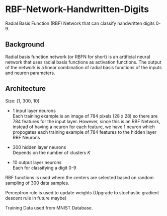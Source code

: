 # RBF-Network-Handwritten-Digits

Radial Basis Function (RBF) Network that can classify handwritten digits 0-9.  
  
## Background

Radial basis function network (or RBFN for short) is an artificial neural network that uses radial basis functions as activation functions. The output of the network is a linear combination of radial basis functions of the inputs and neuron parameters.  
  
## Architecture

Size: [1, 300, 10]  
  
* 1 input layer neurons  
Each training example is an image of 784 pixels (28 x 28) so there are 784 features for the input layer. However, since this is an RBF Network, instead of having a neuron for each feature, we have 1 neuron which propogates each training example of 784 features to the hidden layer RBF Neurons  
  
* 300 hidden layer neurons  
Depends on the number of clusters *K*

* 10 output layer neurons  
Each for classifying a digit 0-9  

RBF functions is used where the centers are selected based on random sampling of 300 data samples.  
  
Perceptron rule is used to update weights (Upgrade to stochastic gradient descent rule in future maybe)  
  
Training Data used from MNIST Database.

